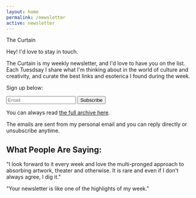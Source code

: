 ```yaml
---
layout: home
permalink: /newsletter
active: newsletter
---
```


<div id="intro" class="lh-title dib f1-ns f2-m f2">The Curtain</div>

Hey! I'd love to stay in touch.

The Curtain is my weekly newsletter, and I'd love to have you on the list. Each Tuesdsay I share what I'm thinking about in the world of culture and creativity, and curate the best links and esoterica I found during the week.

Sign up below:

<div>
 <form id="my-form" name="email-capture" class="measure-wide br2-ns ba b--black-10 center" data-netlify="true" method="POST">
   <div class="cf">
   <input class="input-reset bn fl black bg-white pa3 lh-solid w-100 w-75-m w-80-l br2-ns br--left-ns" name="email" type="email" placeholder="Email" required>
   <button type="submit" class="button-reset fl pv3 tc bn bg-red white pointer w-100 w-25-m w-20-l br2-ns br--right-ns">Subscribe</button>
   </div>
 </form>

 <p class="js-success-message is-hidden f5" style="display: none; color:green; text-align: center;">Success! You'll receive your first email soon.</p>
</div>

<script>
  $("#my-form").submit(function(e) {
  e.preventDefault();

  var $form = $(this);
  $.post($form.attr("action"), $form.serialize()).then(function() {
    $("#my-form").hide();
    $(".js-success-message").show();
  });
});
 </script>

You can always read [the full archive here](https://guscuddy.substack.com/archive).

The emails are sent from my personal email and you can reply directly or unsubscribe anytime.

## What People Are Saying:

"I look forward to it every week and love the multi-pronged approach to absorbing artwork, theater and otherwise. It is rare and even if I don't always agree, I dig it."

"Your newsletter is like one of the highlights of my week." 